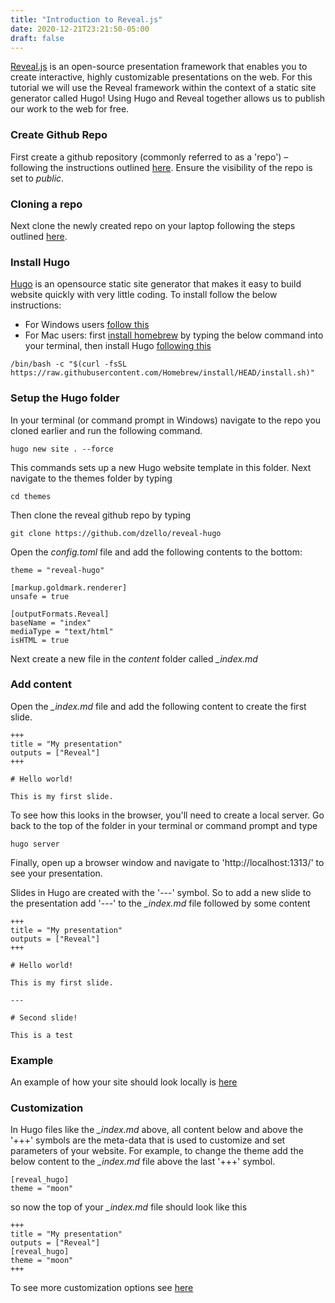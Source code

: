 ```yaml
---
title: "Introduction to Reveal.js"
date: 2020-12-21T23:21:50-05:00
draft: false
---
```



[Reveal.js](https://revealjs.com/) is an open-source presentation framework that enables you to create interactive, highly customizable presentations on the web. For this tutorial we will use the Reveal framework within the context of a static site generator called Hugo! Using Hugo and Reveal together allows us to publish our work to the web for free.

### Create Github Repo

First create a github repository (commonly referred to as a 'repo') – following the instructions outlined [here](https://docs.github.com/en/github/getting-started-with-github/create-a-repo). Ensure the visibility of the repo is set to *public*.


### Cloning a repo

Next clone the newly created repo on your laptop following the steps outlined [here](https://docs.github.com/en/github/creating-cloning-and-archiving-repositories/cloning-a-repository).


### Install Hugo

[Hugo](https://gohugo.io/) is an opensource static site generator that makes it easy to build website quickly with very little coding. To install follow the below instructions:

- For Windows users [follow this](https://gohugo.io/getting-started/installing/#less-technical-users)
- For Mac users: first [install homebrew](https://brew.sh/) by typing the below command into your terminal, then install Hugo [following this](https://gohugo.io/getting-started/installing/#homebrew-macos)

```
/bin/bash -c "$(curl -fsSL https://raw.githubusercontent.com/Homebrew/install/HEAD/install.sh)"
```


### Setup the Hugo folder

In your terminal (or command prompt in Windows) navigate to the repo you cloned earlier and run the following command.

```
hugo new site . --force
```

This commands sets up a new Hugo website template in this folder. Next navigate to the themes folder by typing

```
cd themes
```

Then clone the reveal github repo by typing

```
git clone https://github.com/dzello/reveal-hugo
```

Open the *config.toml* file and add the following contents to the bottom:

```
theme = "reveal-hugo"

[markup.goldmark.renderer]
unsafe = true

[outputFormats.Reveal]
baseName = "index"
mediaType = "text/html"
isHTML = true
```

Next create a new file in the *content* folder called *_index.md*

### Add content

Open the *_index.md* file and add the following content to create the first slide.

```
+++
title = "My presentation"
outputs = ["Reveal"]
+++

# Hello world!

This is my first slide.

```

To see how this looks in the browser, you'll need to create a local server. Go back to the top of the folder in your terminal or command prompt and type

```
hugo server
```

Finally, open up a browser window and navigate to 'http://localhost:1313/'  to see your presentation.

Slides in Hugo are created with the '---' symbol. So to add a new slide to the presentation add '---' to the *_index.md* file followed by some content

```
+++
title = "My presentation"
outputs = ["Reveal"]
+++

# Hello world!

This is my first slide.

---

# Second slide!

This is a test
```


### Example

An example of how your site should look locally is [here](https://carlobailey.github.io/reveal-demo/#/1)


### Customization

In Hugo files like the *_index.md* above, all content below and above the '+++' symbols are the meta-data that is used to customize and set parameters of your website. For example, to change the theme add the below content to the *_index.md* file above the last '+++' symbol.

```
[reveal_hugo]
theme = "moon"
```

so now the top of your *_index.md* file should look like this

```
+++
title = "My presentation"
outputs = ["Reveal"]
[reveal_hugo]
theme = "moon"
+++
```

To see more customization options see [here](https://themes.gohugo.io/theme/reveal-hugo/#/30)
